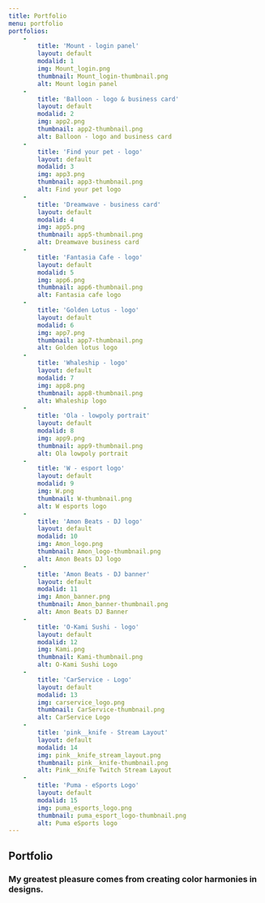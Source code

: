 ```yaml
---
title: Portfolio
menu: portfolio
portfolios:
    -
        title: 'Mount - login panel'
        layout: default
        modalid: 1
        img: Mount_login.png
        thumbnail: Mount_login-thumbnail.png
        alt: Mount login panel
    -
        title: 'Balloon - logo & business card'
        layout: default
        modalid: 2
        img: app2.png
        thumbnail: app2-thumbnail.png
        alt: Balloon - logo and business card
    -
        title: 'Find your pet - logo'
        layout: default
        modalid: 3
        img: app3.png
        thumbnail: app3-thumbnail.png
        alt: Find your pet logo
    -
        title: 'Dreamwave - business card'
        layout: default
        modalid: 4
        img: app5.png
        thumbnail: app5-thumbnail.png
        alt: Dreamwave business card
    -
        title: 'Fantasia Cafe - logo'
        layout: default
        modalid: 5
        img: app6.png
        thumbnail: app6-thumbnail.png
        alt: Fantasia cafe logo
    -
        title: 'Golden Lotus - logo'
        layout: default
        modalid: 6
        img: app7.png
        thumbnail: app7-thumbnail.png
        alt: Golden lotus logo
    -
        title: 'Whaleship - logo'
        layout: default
        modalid: 7
        img: app8.png
        thumbnail: app8-thumbnail.png
        alt: Whaleship logo
    -
        title: 'Ola - lowpoly portrait'
        layout: default
        modalid: 8
        img: app9.png
        thumbnail: app9-thumbnail.png
        alt: Ola lowpoly portrait
    -
        title: 'W - esport logo'
        layout: default
        modalid: 9
        img: W.png
        thumbnail: W-thumbnail.png
        alt: W esports logo
    -
        title: 'Amon Beats - DJ logo'
        layout: default
        modalid: 10
        img: Amon_logo.png
        thumbnail: Amon_logo-thumbnail.png
        alt: Amon Beats DJ logo
    -
        title: 'Amon Beats - DJ banner'
        layout: default
        modalid: 11
        img: Amon_banner.png
        thumbnail: Amon_banner-thumbnail.png
        alt: Amon Beats DJ Banner
    -
        title: 'O-Kami Sushi - logo'
        layout: default
        modalid: 12
        img: Kami.png
        thumbnail: Kami-thumbnail.png
        alt: O-Kami Sushi Logo
    -
        title: 'CarService - Logo'
        layout: default
        modalid: 13
        img: carservice_logo.png
        thumbnail: CarService-thumbnail.png
        alt: CarService Logo
    -
        title: 'pink__knife - Stream Layout'
        layout: default
        modalid: 14
        img: pink__knife_stream_layout.png
        thumbnail: pink__knife-thumbnail.png
        alt: Pink__Knife Twitch Stream Layout
    -
        title: 'Puma - eSports Logo'
        layout: default
        modalid: 15
        img: puma_esports_logo.png
        thumbnail: puma_esport_logo-thumbnail.png
        alt: Puma eSports logo
---
```


## Portfolio
### My greatest pleasure comes from creating color harmonies in designs.
